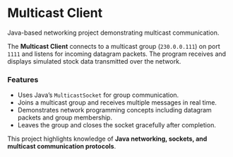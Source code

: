 # Multicast Client

Java-based networking project demonstrating multicast communication.

The **Multicast Client** connects to a multicast group (`230.0.0.111`) on port `1111` and listens for incoming datagram packets. The program receives and displays simulated stock data transmitted over the network.

### Features

* Uses Java’s `MulticastSocket` for group communication.
* Joins a multicast group and receives multiple messages in real time.
* Demonstrates network programming concepts including datagram packets and group membership.
* Leaves the group and closes the socket gracefully after completion.

This project highlights knowledge of **Java networking, sockets, and multicast communication protocols**.

